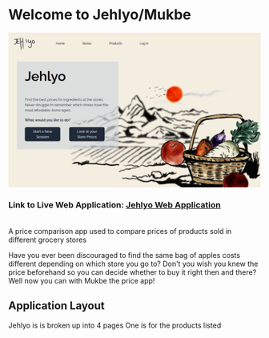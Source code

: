 # Welcome to Jehlyo/Mukbe
<img title="jehlyo hero" alt="Image of Jehlyo hero page" src="/src/assets/images/Jehlyo Landing.png">

### Link to Live Web Application: <a href="https://jehlyo.netlify.app/">Jehlyo Web Application</a>
</br>
A price comparison app used to compare prices of products sold in different grocery stores

Have you ever been discouraged to find the same bag of apples costs different depending on which store you go to?
Don't you wish you knew the price beforehand so you can decide whether to buy it right then and there?
Well now you can with Mukbe the price app!
</br>

## Application Layout

Jehlyo is is broken up into 4 pages
One is for the products listed

